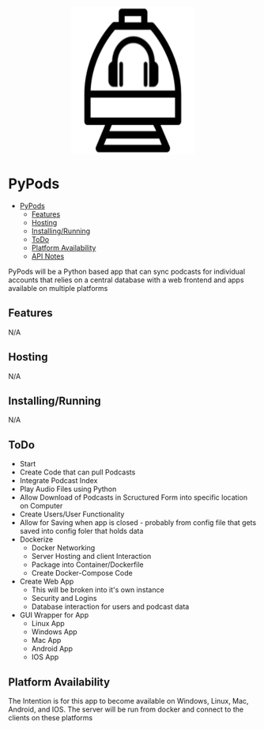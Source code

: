 <p align="center">
  <img width="250" height="300" src="./images/logo.png">
</p>

# PyPods

- [PyPods](#PyPods)
  - [Features](#Features)
  - [Hosting](#Hosting)
  - [Installing/Running](#Installing/Running)
  - [ToDo](#ToDo)
  - [Platform Availability](#Platform-Availability)
  - [API Notes](#API-Notes)
      
PyPods will be a Python based app that can sync podcasts for individual accounts that relies on a central database with a web frontend and apps available on multiple platforms

## Features
N/A

## Hosting
N/A

## Installing/Running
N/A

## ToDo

 - Start
 - Create Code that can pull Podcasts
 - Integrate Podcast Index
 - Play Audio Files using Python
 - Allow Download of Podcasts in Scructured Form into specific location on Computer
 - Create Users/User Functionality
 - Allow for Saving when app is closed - probably from config file that gets saved into config foler that holds data
 - Dockerize
     - Docker Networking
     - Server Hosting and client Interaction
     - Package into Container/Dockerfile
     - Create Docker-Compose Code
 - Create Web App
     - This will be broken into it's own instance
     - Security and Logins
     - Database interaction for users and podcast data
 - GUI Wrapper for App
     - Linux App
     - Windows App
     - Mac App
     - Android App
     - IOS App

## Platform Availability

The Intention is for this app to become available on Windows, Linux, Mac, Android, and IOS. The server will be run from docker and connect to the clients on these platforms